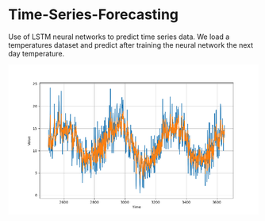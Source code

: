 # Time-Series-Forecasting

Use of LSTM neural networks to predict time series data. We load a temperatures dataset and predict after training the neural network the next day temperature.

![alt text](https://github.com/Francisco-J-Gomez/Time-Series-Forecasting/blob/main/predictions.png?raw=true)
